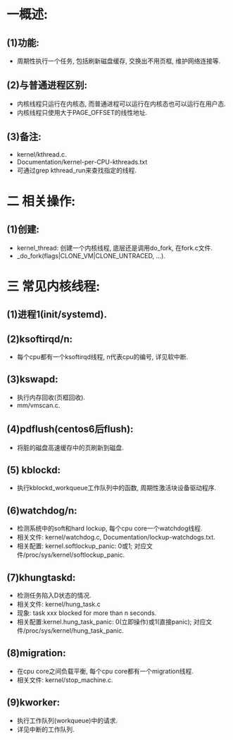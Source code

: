 # 一概述:
## (1)功能:
- 周期性执行一个任务, 包括刷新磁盘缓存, 交换出不用页框, 维护网络连接等.

## (2)与普通进程区别:
- 内核线程只运行在内核态, 而普通进程可以运行在内核态也可以运行在用户态.
- 内核线程只使用大于PAGE_OFFSET的线性地址.

## (3)备注:
- kernel/kthread.c.
- Documentation/kernel-per-CPU-kthreads.txt
- 可通过grep kthread_run来查找指定的线程.

# 二 相关操作:
## (1)创建:
- kernel_thread: 创建一个内核线程, 底层还是调用do_fork, 在fork.c文件.
- _do_fork(flags|CLONE_VM|CLONE_UNTRACED, ...).

# 三 常见内核线程:
## (1)进程1(init/systemd).

## (2)ksoftirqd/n:
- 每个cpu都有一个ksoftirqd线程, n代表cpu的编号, 详见软中断.

## (3)kswapd:
- 执行内存回收(页框回收).
-  mm/vmscan.c.

## (4)pdflush(centos6后flush):
- 将脏的磁盘高速缓存中的页刷新到磁盘.

## (5) kblockd:
- 执行kblockd_workqueue工作队列中的函数, 周期性激活块设备驱动程序.

## (6)watchdog/n:
- 检测系统中的soft和hard lockup, 每个cpu core一个watchdog线程.
- 相关文件: kernel/watchdog.c, Documentation/lockup-watchdogs.txt.
- 相关配置: kernel.softlockup_panic: 0或1; 对应文件/proc/sys/kernel/softlockup_panic.

## (7)khungtaskd: 
- 检测任务陷入D状态的情况.
- 相关文件: kernel/hung_task.c
- 现象: task xxx blocked for more than n seconds.
- 相关配置:kernel.hung_task_panic: 0(立即操作)或1(直接panic); 对应文件/proc/sys/kernel/hung_task_panic.

## (8)migration:
- 在cpu core之间负载平衡, 每个cpu core都有一个migration线程.
- 相关文件: kernel/stop_machine.c.

## (9)kworker:
- 执行工作队列(workqueue)中的请求.
- 详见中断的工作队列.

